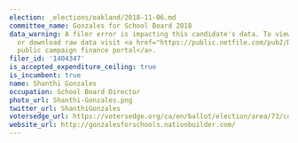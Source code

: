 ```yaml
---
election: _elections/oakland/2018-11-06.md
committee_name: Gonzales for School Board 2018
data_warning: A filer error is impacting this candidate's data. To view campaign statements
  or download raw data visit <a href="https://public.netfile.com/pub2/Default.aspx?aid=COAK">Oakland’s
  public campaign finance portal</a>.
filer_id: '1404347'
is_accepted_expenditure_ceiling: true
is_incumbent: true
name: Shanthi Gonzales
occupation: School Board Director
photo_url: Shanthi-Gonzales.png
twitter_url: ShanthiGonzales
votersedge_url: https://votersedge.org/ca/en/ballot/election/area/73/contests/contest/17850?&county=alameda%20county&election_authority_id=1
website_url: http://gonzalesforschools.nationbuilder.com/
---
```

